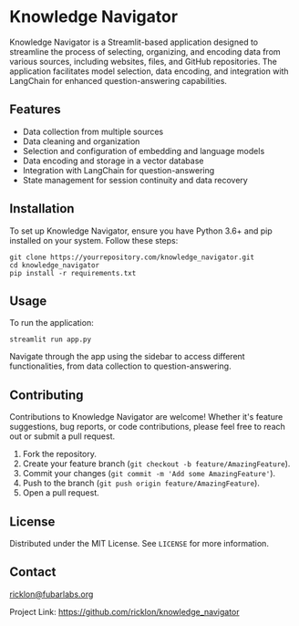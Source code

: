 # Knowledge Navigator

Knowledge Navigator is a Streamlit-based application designed to streamline the process of selecting, organizing, and encoding data from various sources, including websites, files, and GitHub repositories. The application facilitates model selection, data encoding, and integration with LangChain for enhanced question-answering capabilities.

## Features

- Data collection from multiple sources
- Data cleaning and organization
- Selection and configuration of embedding and language models
- Data encoding and storage in a vector database
- Integration with LangChain for question-answering
- State management for session continuity and data recovery

## Installation

To set up Knowledge Navigator, ensure you have Python 3.6+ and pip installed on your system. Follow these steps:

```
git clone https://yourrepository.com/knowledge_navigator.git
cd knowledge_navigator
pip install -r requirements.txt
```

## Usage

To run the application:

```
streamlit run app.py
```

Navigate through the app using the sidebar to access different functionalities, from data collection to question-answering.

## Contributing

Contributions to Knowledge Navigator are welcome! Whether it's feature suggestions, bug reports, or code contributions, please feel free to reach out or submit a pull request.

1. Fork the repository.
2. Create your feature branch (`git checkout -b feature/AmazingFeature`).
3. Commit your changes (`git commit -m 'Add some AmazingFeature'`).
4. Push to the branch (`git push origin feature/AmazingFeature`).
5. Open a pull request.

## License

Distributed under the MIT License. See `LICENSE` for more information.

## Contact

ricklon@fubarlabs.org

Project Link: https://github.com/ricklon/knowledge_navigator
